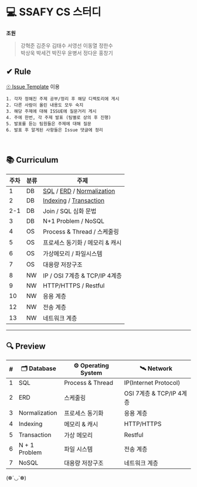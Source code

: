 # 💻 SSAFY CS 스터디

<b>조원</b>

> 강혁준 김준우 김태수 서영선 이동열 정한수<br/>
> 박상욱 박세건 박진우 윤병서 정다운 홍창기

## ✔ Rule

[☉ Issue Template](https://github.com/CSSAFTUDY/CS_STUDY/issues) 이용

```
1. 각자 정해진 주제 공부/정리 후 해당 디렉토리에 게시
2. 다른 사람이 올린 내용도 모두 숙지
3. 해당 주제에 대해 ISSUE에 질문거리 게시
4. 주에 한번, 각 주제 발표 (팀별로 상의 후 진행)
5. 발표를 듣는 팀원들은 주제에 대해 질문
6. 발표 후 알게된 사항들은 Issue 댓글에 정리
```

<br/>

## 📚 Curriculum

| 주차 | 분류 | 주제                                                                                                                                                                                                              |
| ---- | ---- | ----------------------------------------------------------------------------------------------------------------------------------------------------------------------------------------------------------------- |
| 1    | DB   | [SQL](https://github.com/CSSAFTUDY/CS_STUDY/tree/main/DB/SQL) / [ERD](https://github.com/CSSAFTUDY/CS_STUDY/tree/main/DB/ERD) / [Normalization](https://github.com/CSSAFTUDY/CS_STUDY/tree/main/DB/Normalization) |
| 2    | DB   | [Indexing](https://github.com/CSSAFTUDY/CS_STUDY/tree/main/DB/Indexing) / [Transaction](https://github.com/CSSAFTUDY/CS_STUDY/tree/main/DB/Transaction)                                                           |
| 2-1  | DB   | Join / SQL 심화 문법                                                                                                                                                                                              |
| 3    | DB   | N+1 Problem / NoSQL                                                                                                                                                                                               |
| 4    | OS   | Process & Thread / 스케줄링                                                                                                                                                                                       |
| 5    | OS   | 프로세스 동기화 / 메모리 & 캐시                                                                                                                                                                                   |
| 6    | OS   | 가상메모리 / 파일시스템                                                                                                                                                                                           |
| 7    | OS   | 대용량 저장구조                                                                                                                                                                                                   |
| 8    | NW   | IP / OSI 7계층 & TCP/IP 4계층                                                                                                                                                                                     |
| 9    | NW   | HTTP/HTTPS / Restful                                                                                                                                                                                              |
| 10   | NW   | 응용 계층                                                                                                                                                                                                         |
| 12   | NW   | 전송 계층                                                                                                                                                                                                         |
| 13   | NW   | 네트워크 계층                                                                                                                                                                                                     |

---

## 🔍 Preview

| #   | 🗂️ Database   | ⚙️ Operating System | 🛰️ Network               |
| --- | ------------- | ------------------- | ------------------------ |
| 1   | SQL           | Process & Thread    | IP(Internet Protocol)    |
| 2   | ERD           | 스케줄링            | OSI 7계층 & TCP/IP 4계층 |
| 3   | Normalization | 프로세스 동기화     | 응용 계층                |
| 4   | Indexing      | 메모리 & 캐시       | HTTP/HTTPS               |
| 5   | Transaction   | 가상 메모리         | Restful                  |
| 6   | N + 1 Problem | 파일 시스템         | 전송 계층                |
| 7   | NoSQL         | 대용량 저장구조     | 네트워크 계층            |

(❁´◡`❁)
